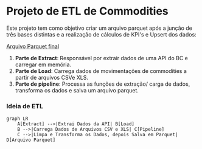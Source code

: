 # Projeto de ETL de Commodities

Este projeto tem como objetivo criar um arquivo parquet após a junção de três bases distintas e a realização de 
cálculos de KPI's e Upsert dos dados:

[Arquivo Parquet final](data)

1. **Parte de Extract**: Responsável por extrair dados de uma API do BC e carregar em memória.
2. **Parte de Load**: Carrega dados de movimentações de commodities a partir de arquivos CSVe XLS.
3. **Parte de pipeline**: Processa as funções de extração/ carga de dados, transforma os dados e salva um arquivo parquet.

### Ideia de ETL



```mermaid
graph LR
    A[Extract] -->|Extrai Dados da API| B[Load]
    B -->|Carrega Dados de Arquivos CSV e XLS| C[Pipeline]
    C -->|Limpa e Transforma os Dados, depois Salva em Parquet| D[Arquivo Parquet]
 
``` 
    
